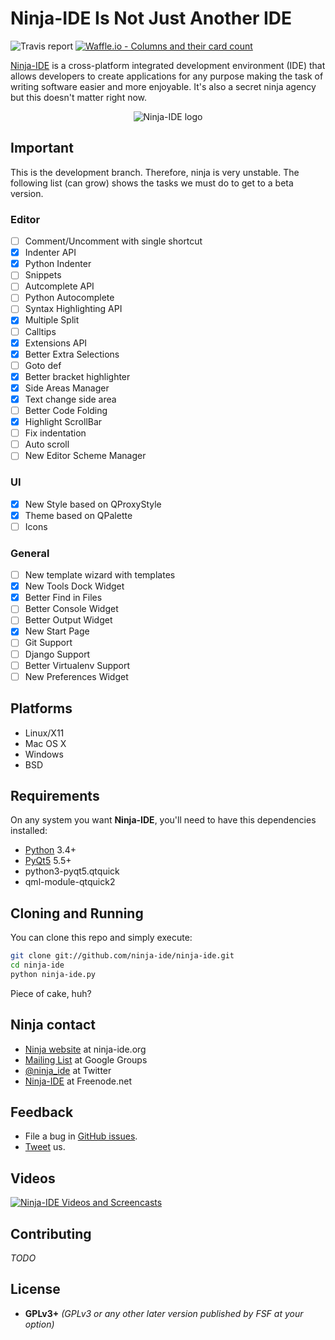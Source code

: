 # Ninja-IDE Is Not Just Another IDE
![Travis report](https://travis-ci.org/ninja-ide/ninja-ide.svg?branch=master "Travis-C.I. Testing report")
[![Waffle.io - Columns and their card count](https://badge.waffle.io/ninja-ide/ninja-ide.svg?columns=all)](https://waffle.io/ninja-ide/ninja-ide)

 [Ninja-IDE](http://ninja-ide.org) is a cross-platform integrated development environment (IDE) that allows developers to create applications for any purpose making the task of writing software easier and more enjoyable. It's also a secret ninja agency but this doesn't matter right now.

<p align="center">
  <img alt="Ninja-IDE logo" src="http://ninjaide.webfactional.com/static/common/img/ninja-big.png">
</p>


## Important
This is the development branch. Therefore, ninja is very unstable. The following list (can grow) shows the tasks we must do to get to a beta version.

### Editor
- [ ] Comment/Uncomment with single shortcut
- [x] Indenter API
- [x] Python Indenter
- [ ] Snippets
- [ ] Autcomplete API
- [ ] Python Autocomplete
- [ ] Syntax Highlighting API
- [x] Multiple Split
- [ ] Calltips
- [x] Extensions API
- [x] Better Extra Selections
- [ ] Goto def
- [x] Better bracket highlighter
- [x] Side Areas Manager
- [x] Text change side area
- [ ] Better Code Folding
- [x] Highlight ScrollBar
- [ ] Fix indentation
- [ ] Auto scroll
- [ ] New Editor Scheme Manager

### UI
- [x] New Style based on QProxyStyle
- [x] Theme based on QPalette
- [ ] Icons

### General
- [ ] New template wizard with templates
- [x] New Tools Dock Widget
- [x] Better Find in Files
- [ ] Better Console Widget
- [ ] Better Output Widget
- [x] New Start Page
- [ ] Git Support
- [ ] Django Support
- [ ] Better Virtualenv Support
- [ ] New Preferences Widget

## Platforms
- Linux/X11
- Mac OS X
- Windows
- BSD

## Requirements
On any system you want **Ninja-IDE**, you'll need to have this dependencies installed:

- [Python](https://python.org "Python Homepage") 3.4+
- [PyQt5](https://riverbankcomputing.com/software/pyqt/intro) 5.5+
- python3-pyqt5.qtquick
- qml-module-qtquick2

## Cloning and Running
You can clone this repo and simply execute:

```bash
git clone git://github.com/ninja-ide/ninja-ide.git
cd ninja-ide
python ninja-ide.py
```

Piece of cake, huh?

## Ninja contact
-   [Ninja website](http://ninja-ide.org "http://ninja-ide.org") at ninja-ide.org
-   [Mailing List](http://groups.google.com/group/ninja-ide/topics "Ninja Google Groups") at Google Groups
-   [@ninja\_ide](https://twitter.com/ninja_ide "@ninja_ide") at Twitter
-   [Ninja-IDE](https://kiwiirc.com/client/chat.freenode.net/?nick=Ninja%7C?&theme=cli#ninja-ide "ninja-ide at Freenode.net") at Freenode.net

## Feedback
- File a bug in [GitHub issues](https://github.com/ninja-ide/ninja-ide/issues).
- [Tweet](https://twitter/ninja_ide) us.

## Videos
[![Ninja-IDE Videos and Screencasts](http://img.youtube.com/vi/xShpNY5w-64/0.jpg)](https://www.youtube.com/channel/UCPopm5397ozfsS8FOSSOWGQ "Ninja-IDE Videos and Screencasts")

## Contributing
*TODO*

## License
-   **GPLv3+** *(GPLv3 or any other later version published by FSF at your option)*
